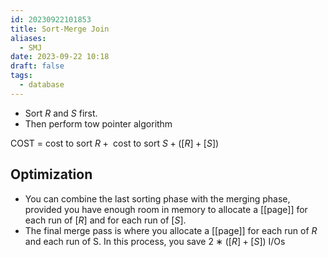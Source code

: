 ```yaml
---
id: 20230922101853
title: Sort-Merge Join
aliases:
  - SMJ
date: 2023-09-22 10:18
draft: false
tags:
  - database
---
```



- Sort $R$ and $S$ first. 
- Then perform tow pointer algorithm

COST = $\text{cost to sort } R + \text{ cost to sort } S+ ([R] + [S])$

## Optimization

- You can combine the last sorting phase with the merging phase, provided you have enough room in memory to allocate a [[page]] for each run of $[R]$ and for each run of $[S]$.
- The final merge pass is where you allocate a [[page]] for each run of $R$ and each run of S. In this process, you save $2 ∗ ([R] + [S])$ I/Os